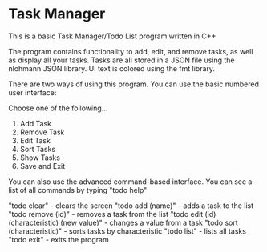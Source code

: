 # Task Manager

This is a basic Task Manager/Todo List program written in C++

The program contains functionality to add, edit, and remove tasks, as well as display all your tasks.
Tasks are all stored in a JSON file using the nlohmann JSON library.
UI text is colored using the fmt library.

There are two ways of using this program.
You can use the basic numbered user interface:

Choose one of the following...

1. Add Task
2. Remove Task
3. Edit Task
4. Sort Tasks
5. Show Tasks
6. Save and Exit

You can also use the advanced command-based interface. You can see a list of all commands by typing "todo help"

"todo clear" - clears the screen
"todo add (name)" - adds a task to the list
"todo remove (id)" - removes a task from the list
"todo edit (id) (characteristic) (new value)" - changes a value from a task
"todo sort (characteristic)" - sorts tasks by characteristic
"todo list" - lists all tasks
"todo exit" - exits the program
